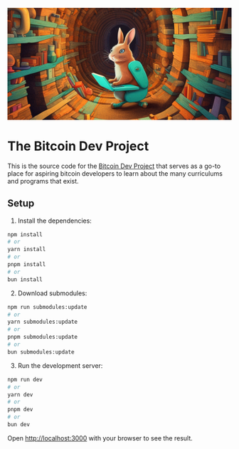 ![The Bitcoin Dev Project](./public/images/landscape_2_1.jpg)

# The Bitcoin Dev Project

This is the source code for the [Bitcoin Dev Project](https://bitcoindevs.xyz) that serves as a go-to place for aspiring bitcoin developers to learn about the many curriculums and programs that exist.

## Setup

1) Install the dependencies:

```bash
npm install
# or
yarn install
# or
pnpm install
# or
bun install
```

2) Download submodules:

```bash
npm run submodules:update
# or
yarn submodules:update
# or
pnpm submodules:update
# or
bun submodules:update
```

3) Run the development server:

```bash
npm run dev
# or
yarn dev
# or
pnpm dev
# or
bun dev
```

Open [http://localhost:3000](http://localhost:3000) with your browser to see the result.
